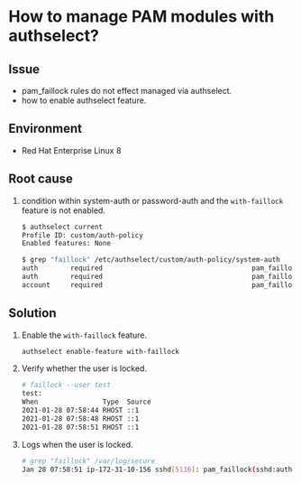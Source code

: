 # How to manage PAM modules with authselect?

## Issue

- pam_faillock rules do not effect managed via authselect.
- how to enable authselect feature.

## Environment

- Red Hat Enterprise Linux 8

## Root cause

1. condition within system-auth or password-auth and the `with-faillock` feature is not enabled.

    ```bash
    $ authselect current
    Profile ID: custom/auth-policy
    Enabled features: None

    $ grep "faillock" /etc/authselect/custom/auth-policy/system-auth 
    auth        required                                     pam_faillock.so preauth silent deny=3 unlock_time=1800 {include if "with-faillock"}
    auth        required                                     pam_faillock.so authfail deny=3 unlock_time=1800       {include if "with-faillock"}
    account     required                                     pam_faillock.so                                        {include if "with-faillock"}
    ```

## Solution

1. Enable the `with-faillock` feature.

    ```bash
    authselect enable-feature with-faillock
    ```

2. Verify whether the user is locked.

    ```bash
    # faillock --user test
    test:
    When                Type  Source                                           Valid
    2021-01-28 07:58:44 RHOST ::1                                                  V
    2021-01-28 07:58:48 RHOST ::1                                                  V
    2021-01-28 07:58:51 RHOST ::1                                                  V
    ```

3. Logs when the user is locked.

    ```bash
    # grep "faillock" /var/log/secure 
    Jan 28 07:58:51 ip-172-31-10-156 sshd[5116]: pam_faillock(sshd:auth): Consecutive login failures for user test account temporarily locked
    ```
